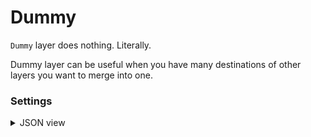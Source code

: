 # Dummy

`Dummy` layer does nothing. Literally.

Dummy layer can be useful when you have many destinations of other layers you want to merge into one.

### Settings

<details>
  <summary>JSON view</summary>
<pre>
{
  "action": "dummy",
  "src": ["$images_project_1"],
  "dst": "$dummy_2",
  "settings": {}
}
</pre>
</details>
